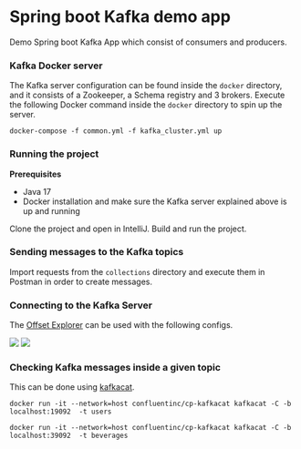 # Spring boot Kafka demo app
Demo Spring boot Kafka App which consist of consumers and producers.

### Kafka Docker server
The Kafka server configuration can be found inside the `docker` directory, and it consists of a Zookeeper, a Schema registry and 3 brokers. Execute the following Docker command inside 
the `docker` directory to spin up the server.


```
docker-compose -f common.yml -f kafka_cluster.yml up 
```

### Running the project
<strong>Prerequisites</strong></br>
- Java 17
- Docker installation and make sure the Kafka server explained above is up and running

Clone the project and open in IntelliJ. Build and run the project.

### Sending messages to the Kafka topics
Import requests from the `collections` directory and execute them in Postman in order to create messages.

### Connecting to the Kafka Server
The [Offset Explorer](https://www.kafkatool.com/) can be used with the following configs.

![](https://i.imgur.com/A6K4b8Y.png)
![](https://i.imgur.com/JHktpaa.png)



### Checking Kafka messages inside a given topic
This can be done using [kafkacat](https://hub.docker.com/r/confluentinc/cp-kafkacat/).
```
docker run -it --network=host confluentinc/cp-kafkacat kafkacat -C -b  localhost:19092  -t users
```

```
docker run -it --network=host confluentinc/cp-kafkacat kafkacat -C -b  localhost:39092  -t beverages
```




